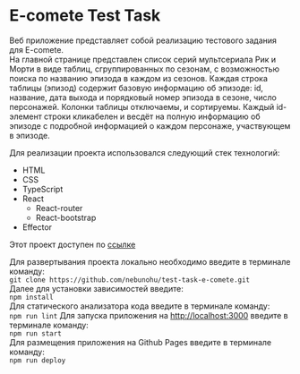 # E-comete Test Task
Веб приложение представляет собой реализацию тестового задания для E-comete.<br>
На главной странице представлен список серий мультсериала Рик и Морти в виде таблиц, сгруппированных по сезонам, с возможностью поиска по названию эпизода в каждом из сезонов.
Каждая строка таблицы (эпизод) содержит базовую информацию об эпизоде: id, название, дата выхода и порядковый номер эпизода в сезоне, число персонажей. Колонки таблицы отключаемы, и сортируемы.
Каждый id-элемент строки кликабелен и весдёт на полную информацию об эпизоде с подробной информацией о каждом персонаже, участвующем в эпизоде.

Для реализации проекта использовался следующий стек технологий:
* HTML
* CSS
* TypeScript
* React
  * React-router
  * React-bootstrap
* Effector

Этот проект доступен по [ссылке](https://nebunohu.github.io/test-task-e-comete)

Для развертывания проекта локально необходимо введите в терминале команду:<br>
`git clone https://github.com/nebunohu/test-task-e-comete.git`<br>
Далее для установки зависимостей введите:<br>
`npm install`<br>
Для статического анализатора кода введите в терминале команду:<br>
`npm run lint`
Для запуска приложения на [http://localhost:3000](http://localhost:3000) введите в терминале команду:<br>
`npm run start`<br>
Для размещения приложения на Github Pages введите в терминале команду:<br>
`npm run deploy`
